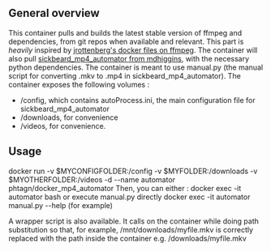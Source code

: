 ## General overview
This container pulls and builds the latest stable version of ffmpeg and dependencies, from git repos when available and relevant. This part is *heavily* inspired by [jrottenberg's docker files on ffmpeg](https://github.com/jrottenberg/ffmpeg).
The container will also pull [sickbeard_mp4_automator from mdhiggins](https://github.com/mdhiggins/sickbeard_mp4_automator), with the necessary python dependencies.
The container is meant to use manual.py (the manual script for converting .mkv to .mp4 in sickbeard_mp4_automator).
The container exposes the following volumes :
* /config, which contains autoProcess.ini, the main configuration file for sickbeard_mp4_automator
* /downloads, for convenience
* /videos, for convenience.

## Usage
docker run -v $MYCONFIGFOLDER:/config -v $MYFOLDER:/downloads -v $MYOTHERFOLDER:/videos -d --name automator phtagn/docker_mp4_automator
Then, you can either :
docker exec -it automator bash
or execute manual.py directly
docker exec -it automator manual.py --help (for example)

A wrapper script is also available. It calls on the container while doing path substitution so that, for example, /mnt/downloads/myfile.mkv is correctly replaced with the path inside the container e.g. /downloads/myfile.mkv
